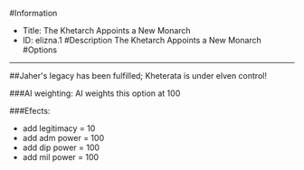 #Information
 - Title: The Khetarch Appoints a New Monarch
 - ID: elizna.1
#Description
The Khetarch Appoints a New Monarch
#Options

___
##Jaher's legacy has been fulfilled; Kheterata is under elven control!

###AI weighting:
AI weights this option at 100


###Efects:<ul><li>add legitimacy = 10</li><li>add adm power = 100</li><li>add dip power = 100</li><li>add mil power = 100</li></ul>
